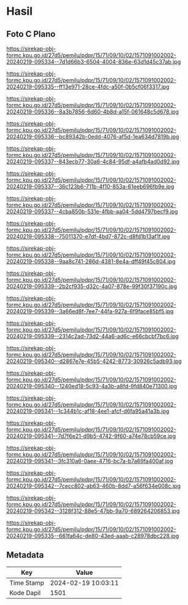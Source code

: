 # Hasil

## Foto C Plano

https://sirekap-obj-formc.kpu.go.id/27d5/pemilu/pdpr/15/71/09/10/02/1571091002002-20240219-095334--7d1d66b3-6504-4004-836e-63d1d45c37ab.jpg

https://sirekap-obj-formc.kpu.go.id/27d5/pemilu/pdpr/15/71/09/10/02/1571091002002-20240219-095335--ff13e971-28ce-4fdc-a50f-0b5cf06f3317.jpg

https://sirekap-obj-formc.kpu.go.id/27d5/pemilu/pdpr/15/71/09/10/02/1571091002002-20240219-095336--8a3b7856-6d60-4b8d-a15f-061648c5d678.jpg

https://sirekap-obj-formc.kpu.go.id/27d5/pemilu/pdpr/15/71/09/10/02/1571091002002-20240219-095336--bc89342b-0edd-4076-af5d-1ea634d7819b.jpg

https://sirekap-obj-formc.kpu.go.id/27d5/pemilu/pdpr/15/71/09/10/02/1571091002002-20240219-095337--843ecb77-30a6-4c84-95df-a4afb4ad0d92.jpg

https://sirekap-obj-formc.kpu.go.id/27d5/pemilu/pdpr/15/71/09/10/02/1571091002002-20240219-095337--36c123b6-711b-4f10-853a-61eeb696fb9e.jpg

https://sirekap-obj-formc.kpu.go.id/27d5/pemilu/pdpr/15/71/09/10/02/1571091002002-20240219-095337--4cba850b-531e-4fbb-aa04-5dd4797becf9.jpg

https://sirekap-obj-formc.kpu.go.id/27d5/pemilu/pdpr/15/71/09/10/02/1571091002002-20240219-095338--75011370-e7df-4bd7-872c-d8fd1b13af1f.jpg

https://sirekap-obj-formc.kpu.go.id/27d5/pemilu/pdpr/15/71/09/10/02/1571091002002-20240219-095338--9aa8c741-286d-4381-8e4a-dff49f45c804.jpg

https://sirekap-obj-formc.kpu.go.id/27d5/pemilu/pdpr/15/71/09/10/02/1571091002002-20240219-095339--2b2cf935-d32c-4a07-878e-99f30f37190c.jpg

https://sirekap-obj-formc.kpu.go.id/27d5/pemilu/pdpr/15/71/09/10/02/1571091002002-20240219-095339--3a66ed8f-7ee7-44fa-927a-6f9face85bf5.jpg

https://sirekap-obj-formc.kpu.go.id/27d5/pemilu/pdpr/15/71/09/10/02/1571091002002-20240219-095339--2314c2ad-73d2-44a6-ad6c-e66cbcbf7bc6.jpg

https://sirekap-obj-formc.kpu.go.id/27d5/pemilu/pdpr/15/71/09/10/02/1571091002002-20240219-095340--d2867e7e-45b5-4242-8773-30926c5adb93.jpg

https://sirekap-obj-formc.kpu.go.id/27d5/pemilu/pdpr/15/71/09/10/02/1571091002002-20240219-095340--1240ed18-5c93-4a3b-a8fd-9fd840e71300.jpg

https://sirekap-obj-formc.kpu.go.id/27d5/pemilu/pdpr/15/71/09/10/02/1571091002002-20240219-095341--1c344b1c-af18-4ee1-afcf-d6fa95a41a3b.jpg

https://sirekap-obj-formc.kpu.go.id/27d5/pemilu/pdpr/15/71/09/10/02/1571091002002-20240219-095341--7d7f6e21-d9b5-4742-9f60-a74e78cb59ce.jpg

https://sirekap-obj-formc.kpu.go.id/27d5/pemilu/pdpr/15/71/09/10/02/1571091002002-20240219-095341--3fc310a6-0aee-4716-bc7a-b7a69fa400af.jpg

https://sirekap-obj-formc.kpu.go.id/27d5/pemilu/pdpr/15/71/09/10/02/1571091002002-20240219-095342--7cecc802-ab63-460b-8dd7-a56f634e008c.jpg

https://sirekap-obj-formc.kpu.go.id/27d5/pemilu/pdpr/15/71/09/10/02/1571091002002-20240219-095342--3128f312-88e5-47bb-9a70-689264206853.jpg

https://sirekap-obj-formc.kpu.go.id/27d5/pemilu/pdpr/15/71/09/10/02/1571091002002-20240219-095335--661fa64c-de80-43ed-aaab-c28978dbc228.jpg


## Metadata

| Key        | Value               |
| ---------- | ------------------- |
| Time Stamp | 2024-02-19 10:03:11 |
| Kode Dapil | 1501                |



